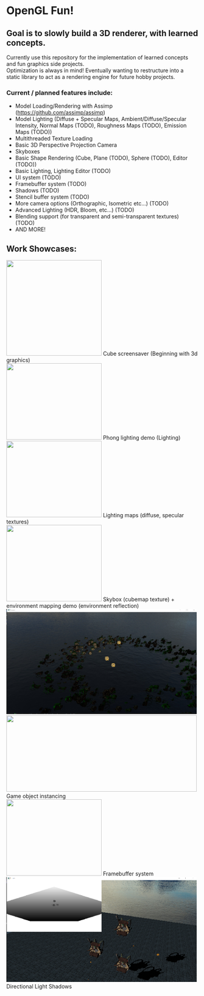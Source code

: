 # OpenGL Fun!
## Goal is to slowly build a 3D renderer, with learned concepts. 
Currently use this repository for the implementation of learned concepts and fun graphics side projects.<br />
Optimization is always in mind! Eventually wanting to restructure into a static library to act as a rendering engine for future hobby projects.<br />
### Current / planned features include:
- Model Loading/Rendering with Assimp (https://github.com/assimp/assimp)
- Model Lighting (Diffuse + Specular Maps, Ambient/Diffuse/Specular Intensity, Normal Maps (TODO), Roughness Maps (TODO), Emission Maps (TODO))
- Multithreaded Texture Loading
- Basic 3D Perspective Projection Camera
- Skyboxes
- Basic Shape Rendering (Cube, Plane (TODO), Sphere (TODO), Editor (TODO))
- Basic Lighting, Lighting Editor (TODO)
- UI system (TODO)
- Framebuffer system (TODO)
- Shadows (TODO)
- Stencil buffer system (TODO)
- More camera options (Orthographic, Isometric etc...) (TODO)
- Advanced Lighting (HDR, Bloom, etc...) (TODO)
- Blending support (for transparent and semi-transparent textures) (TODO)
- AND MORE!

## Work Showcases:
<div>
<img src="Animation6.gif" width="250" height="250"/>
Cube screensaver (Beginning with 3d graphics)
</div>

<div>
<img src="spec_light_demo.gif" width="250" height="200"/>
Phong lighting demo (Lighting)
</div>

<div>
<img src="lighting_maps.gif" width="250" height="200"/>
Lighting maps (diffuse, specular textures)
</div>
<div>
<img src="reflect_skybox.gif" width="250" height="200"/>
Skybox (cubemap texture) + environment mapping demo (environment reflection)
</div>
<div>
<img src="demo1.png" width="500" height="275"/>
<img src="demo3.gif" width="500" height="200"/>
Game object instancing
</div>
<div>
<img src="demo4.gif" width="250" height="200"/>
Framebuffer system
</div>
<div>
<img src="shadow_demo.png" width="500" height="275"/>
Directional Light Shadows
</div>